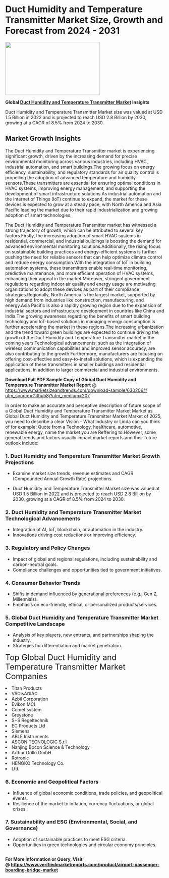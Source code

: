<H1>Duct Humidity and Temperature Transmitter Market Size, Growth and Forecast from 2024 - 2031</H1><img class="aligncenter size-medium wp-image-584254" src="https://thirdeyenews.in/wp-content/uploads/2024/09/Global-Market-Research-300x168.jpeg" alt="" width="300" height="168" /><p><strong>Global&nbsp;<a href="https://www.marketsizeandtrends.com/download-sample/630206/?utm_source=Github8j?utm_medium=207">Duct Humidity and Temperature Transmitter Market</a> Insights</strong></p><p>Duct Humidity and Temperature Transmitter Market size was valued at USD 1.5 Billion in 2022 and is projected to reach USD 2.8 Billion by 2030, growing at a CAGR of 8.5% from 2024 to 2030.</p><p><h2>Market Growth Insights</h2> <p>The Duct Humidity and Temperature Transmitter market is experiencing significant growth, driven by the increasing demand for precise environmental monitoring across various industries, including HVAC, industrial automation, and smart buildings.The growing focus on energy efficiency, sustainability, and regulatory standards for air quality control is propelling the adoption of advanced temperature and humidity sensors.These transmitters are essential for ensuring optimal conditions in HVAC systems, improving energy management, and supporting the development of smart infrastructure solutions.As industrial automation and the Internet of Things (IoT) continue to expand, the market for these devices is expected to grow at a steady pace, with North America and Asia Pacific leading the market due to their rapid industrialization and growing adoption of smart technologies.</p> <p>The Duct Humidity and Temperature Transmitter market has witnessed a strong trajectory of growth, which can be attributed to several key factors.Firstly, the increasing adoption of smart HVAC systems in residential, commercial, and industrial buildings is boosting the demand for advanced environmental monitoring solutions.Additionally, the rising focus on sustainable building practices and energy-efficient systems is further pushing the need for reliable sensors that can help optimize climate control and reduce energy consumption.With the integration of IoT in building automation systems, these transmitters enable real-time monitoring, predictive maintenance, and more efficient operation of HVAC systems, enhancing their appeal in the market.Moreover, stringent government regulations regarding indoor air quality and energy usage are motivating organizations to adopt these devices as part of their compliance strategies.Regionally, North America is the largest market, supported by high demand from industries like construction, manufacturing, and energy.Asia Pacific is also a rapidly growing region due to the expansion of industrial sectors and infrastructure development in countries like China and India.The growing awareness regarding the benefits of smart building technology and IoT-based solutions in managing energy consumption is further accelerating the market in these regions.The increasing urbanization and the trend toward green buildings are expected to continue driving the growth of the Duct Humidity and Temperature Transmitter market in the coming years.Technological advancements, such as the integration of wireless communication capabilities and improved sensor accuracy, are also contributing to the growth.Furthermore, manufacturers are focusing on offering cost-effective and easy-to-install solutions, which is expanding the application of these transmitters in smaller buildings and residential applications, in addition to larger commercial and industrial environments.</p> <p><span class=""><strong>Download Full PDF Sample Copy of Global Duct Humidity and Temperature Transmitter Market Report</strong> @ <a href="https://www.marketsizeandtrends.com/download-sample/630206/?utm_source=Github8j?utm_medium=207" target="_blank">https://www.marketsizeandtrends.com/download-sample/630206/?utm_source=Github8j?utm_medium=207</a></span></p><p>In order to make an accurate and perceptive description of future scope of a Global&nbsp;Duct Humidity and Temperature Transmitter Market Market as Global&nbsp;Duct Humidity and Temperature Transmitter Market Market of 2025, you need to describe a clear Vision &ndash; What Industry or Linda can you think of for example: Quote from a Technology, healthcare, automotive, renewable energy, name the market you are Reffering to.However, some general trends and factors usually impact market reports and their future outlook include:</p><h3>1.&nbsp;<strong>Duct Humidity and Temperature Transmitter Market Growth Projections</strong></h3><ul><li>Examine market size trends, revenue estimates and CAGR (Compounded Annual Growth Rate) projections.</li><li><p>Duct Humidity and Temperature Transmitter Market size was valued at USD 1.5 Billion in 2022 and is projected to reach USD 2.8 Billion by 2030, growing at a CAGR of 8.5% from 2024 to 2030.</p></li></ul><h3>2.&nbsp;<strong>Duct Humidity and Temperature Transmitter Market Technological Advancements</strong></h3><ul><li>Integration of AI, IoT, blockchain, or automation in the industry.</li><li>Innovations driving cost reductions or improving efficiency.</li></ul><h3>3.&nbsp;<strong>Regulatory and Policy Changes</strong></h3><ul><li>Impact of global and regional regulations, including sustainability and carbon-neutral goals.</li><li>Compliance challenges and opportunities tied to government initiatives.</li></ul><h3>4.&nbsp;<strong>Consumer Behavior Trends</strong></h3><ul><li>Shifts in demand influenced by generational preferences (e.g., Gen Z, Millennials).</li><li>Emphasis on eco-friendly, ethical, or personalized products/services.</li></ul><h3>5.&nbsp;<strong>Global Duct Humidity and Temperature Transmitter Market Competitive Landscape</strong></h3><ul><li>Analysis of key players, new entrants, and partnerships shaping the industry.</li><li>Strategies for differentiation and market penetration.</li></ul><p data-pm-slice="1 1 []"><span style="color: inherit; font-family: inherit; font-size: 25px;">Top Global Duct Humidity and Temperature Transmitter Market Companies</span></p><div class="" data-test-id=""><p><li>Titan Products</li><li> VÃ¤isÃ¤lÃ¤</li><li> Azbil Corporation</li><li> Evikon MCI</li><li> Comet system</li><li> Greystone</li><li> S+S Regeltechnik</li><li> EC Products Ltd</li><li> Siemens</li><li> ABLE Instruments</li><li> ASCON TECNOLOGIC S.r.l</li><li> Nanjing Bocon Science & Technology</li><li> Arthur Grillo GmbH</li><li> Rotronic</li><li> HENGKO Technology Co.</li><li> Ltd.</li></p></div><h3>6.&nbsp;<strong>Economic and Geopolitical Factors</strong></h3><ul><li>Influence of global economic conditions, trade policies, and geopolitical events.</li><li>Resilience of the market to inflation, currency fluctuations, or global crises.</li></ul><h3>7.&nbsp;<strong>Sustainability and ESG (Environmental, Social, and Governance)</strong></h3><ul><li>Adoption of sustainable practices to meet ESG criteria.</li><li>Opportunities in green technologies and circular economy principles.</li></ul><h2><strong style="font-size: 14px;">For More Information or Query, Visit @&nbsp;</strong><a style="background-color: #ffffff; font-size: 14px;" href="https://www.marketsizeandtrends.com/report/duct-humidity-and-temperature-transmitter-market/" target="_blank">https://www.verifiedmarketreports.com/product/airport-passenger-boarding-bridge-market</a></h2>